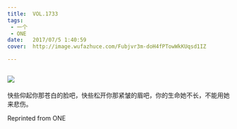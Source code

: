 ```yaml
---
title:	VOL.1733
tags:
 - 一个
 - ONE
date:	2017/07/5 1:40:59
cover:	http://image.wufazhuce.com/Fubjvr3m-doH4fPTowWkKUqsd1IZ

---
```

![](http://image.wufazhuce.com/Fubjvr3m-doH4fPTowWkKUqsd1IZ)
---

快些仰起你那苍白的脸吧，快些松开你那紧皱的眉吧，你的生命她不长，不能用她来悲伤。
 
Reprinted from ONE
